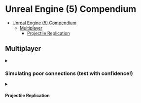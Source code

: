 # Unreal Engine (5) Compendium

- [Unreal Engine (5) Compendium](#unreal-engine-5-compendium)
  - [Multiplayer](#multiplayer)
      - [Projectile Replication](#projectile-replication)


## Multiplayer

<details>
<summary><h3>Simulating poor connections (test with confidence!)</h3></summary>

Once upon a time, I used to test multiplayer with the default Unreal Engine options. This means my clients always felt as smooth as the server, which made me waste a lot of time trying to figure out why my game felt laggy when I played it with my friends online, in a production scenario.

One simple solution to get more accurate results is to simulate a network connection with a high latency and a high packet loss. This way, you can test your game with a more realistic scenario.

Thankfully, Unreal Engine makes it easy to simulate poor(er) connections. Just go to `Edit > Editor Preferences > Level Editor - Play` and look for the `Enable Network Emulation`. It's very likely that's disabled. Toggle it on and feel free to play with the latency and packet loss values.

The way I use it is:
- Do I need integrity/general gameplay? Always at `Average` values (ranging from 30ms to 60ms).
- Do I need to test how something would perform in a really bad situation? I go to `Bad` values (ranging from 100ms to 200ms). Sometimes I go even more extreme and just set the latency to 500ms.
- Do I need to just confirm if something is replicating correctly? I disable the option altogether.
</details>
<details>
<summary>

#### Projectile Replication

</summary>

Replicating projectiles (or anything that is spawned intensively) is quite tricky. Not because it's technically complicated,
but because it's easy to give the player a bad, clunky experience.

**Spawning from the server (❌ Not ideal)**

If your client asks the server (through a Server RPC) to spawn a projectile, the server will spawn it and then replicate it to all clients (that is, if the projectile is marked as `Replicates`). It works, but the player will feel a delay between the time he shoots and the time the projectile appears on the screen.

**Spawning on the client + the server (❌ Not ideal)**

You can spawn a projectile on the client and then ask the server to replicate it to all clients. The problem with this approach is that the player who instigated the projectile will see it twice: one for the one the own client spawned, and another one for the one the server replicated.

**Spawning with a dummy through Multicast (❌ Not ideal)**

It's easy to see solutions on the internet that involve two different projectiles: one for the actual projectile; and a second one for a clone, often referred to as "dummy".

To illustrate the approach:

1. The client who shoots spawns a local projectile (the actual projectile).
2. Then it asks the server (through a Server RPC) to `Multicast` a dummy projectile to all clients.
3. In the `Multicast` function, developers usually put a condition so the dummy projectile won't be spawned to the client who instigated it.

Visually speaking, this solution works and may be a great quick solution for prototypes or small games. However, for production, it's not ideal because when the server calls the `Multicast` RPC, it communicates to all clients, *including* the one who instigated the projectile. This means there's a waste of bandwidth: the server is sending a message to the client who instigated the projectile, and the client is receiving it, but it's not doing anything with it.

**With some C++ (✅ Ideal)**

There is this [AActor::IsNetRelevantFor](https://docs.unrealengine.com/5.1/en-US/API/Runtime/Engine/GameFramework/AActor/IsNetRelevantFor/) API, only exposed through C++ (don't worry about it, it's quite simple!) that allows you to control whether an actor is relevant for a specific client or not, which gives us space to say that an actor is relevant to everybody except the client who instigated it.

The benefits:

- No spawn lag,
- No double projectiles,
- No dummy projectiles,
- No bandwidth waste.

Let's see how it works.

1. Create a new `AActor` class, let's call it `ASuperProjectile`.
2. Reparent your projectile class to `ASuperProjectile`.
3. Then at `SuperProjectile.h`:

```cpp
virtual bool IsNetRelevantFor(const AActor* RealViewer, const AActor* ViewTarget, const FVector& SrcLocation) const override;
```

4. At `SuperProjectile.cpp`:

```cpp
bool ASuperProjectile::IsNetRelevantFor(const AActor* RealViewer, const AActor* ViewTarget, const FVector& SrcLocation) const
{
	const APlayerController* RealViewerController = Cast<APlayerController>(RealViewer);

	if (!IsValid(RealViewerController))
	{
		return Super::IsNetRelevantFor(RealViewer, ViewTarget, SrcLocation);
	}

    bool IsControllerTheInstigator = RealViewerController == this->GetInstigatorController();

	return IsControllerTheInstigator ? false : Super::IsNetRelevantFor(RealViewer, ViewTarget, SrcLocation);
}
```

*Please, pay attention to the `return` statement of the function.* In this specific, illustrative situation, we are returning `false` if the controller is the instigator, and using the parent's behavior otherwise. 

You can use whatever logic you want to decide whether an actor is relevant to a specific client or not. Keep in mind: irrelevant clients won't receive the actor, and the actor won't be replicated to them.

5. Mark your projectile actor as `Replicates`.
6. Now, when spawning your projectile, first spawn it locally, and then ask the server to spawn it again. Don't worry: if your logic at the `return` statement of the implementation of your `IsNetRelevantFor` method is correct, the server won't spawn the projectile to the client who instigated it.

**References**

- https://www.reddit.com/r/unrealengine/comments/vhjviy/comment/id8zm5t/?utm_source=share&utm_medium=web2x&context=3
- https://forums.unrealengine.com/t/how-do-i-spawn-actors-only-to-specific-clients/586252/3
- https://forums.unrealengine.com/t/projectile-replication-from-ue5-fps-template/676348/6
</details>
